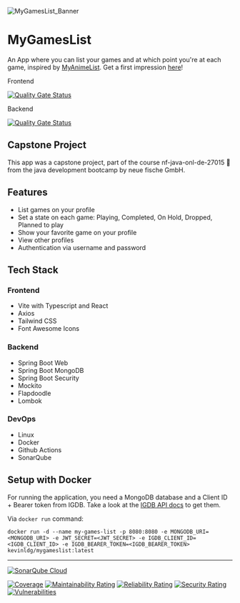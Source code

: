 ![MyGamesList_Banner](https://github.com/user-attachments/assets/5dda1c89-cedd-4008-90e3-158962196a07)

# MyGamesList

An App where you can list your games and at which point you're at each game, inspired by [MyAnimeList](https://myanimelist.net).
Get a first impression [here](https://mygameslist.gunsh0tzz.dev)!

Frontend

[![Quality Gate Status](https://sonarcloud.io/api/project_badges/measure?project=com.github.kevinldg.mygameslist%3Afrontend&metric=alert_status)](https://sonarcloud.io/summary/new_code?id=com.github.kevinldg.mygameslist%3Afrontend)

Backend

[![Quality Gate Status](https://sonarcloud.io/api/project_badges/measure?project=com.github.kevinldg.mygameslist%3Abackend&metric=alert_status)](https://sonarcloud.io/summary/new_code?id=com.github.kevinldg.mygameslist%3Abackend)

## Capstone Project

This app was a capstone project, part of the course nf-java-onl-de-27015 🦀 from the java development bootcamp by neue fische GmbH.

## Features

- List games on your profile
- Set a state on each game: Playing, Completed, On Hold, Dropped, Planned to play
- Show your favorite game on your profile
- View other profiles
- Authentication via username and password

## Tech Stack

### Frontend
- Vite with Typescript and React
- Axios
- Tailwind CSS
- Font Awesome Icons

### Backend
- Spring Boot Web
- Spring Boot MongoDB
- Spring Boot Security
- Mockito
- Flapdoodle
- Lombok

### DevOps
- Linux
- Docker
- Github Actions
- SonarQube

## Setup with Docker

For running the application, you need a MongoDB database and a Client ID + Bearer token from IGDB. Take a look at the [IGDB API docs](https://api-docs.igdb.com/#account-creation) to get them.

Via `docker run` command:

`docker run -d --name my-games-list -p 8080:8080 -e MONGODB_URI=<MONGODB_URI> -e JWT_SECRET=<JWT_SECRET> -e IGDB_CLIENT_ID=<IGDB_CLIENT_ID> -e IGDB_BEARER_TOKEN=<IGDB_BEARER_TOKEN> kevinldg/mygameslist:latest`

---

[![SonarQube Cloud](https://sonarcloud.io/images/project_badges/sonarcloud-light.svg)](https://sonarcloud.io/summary/new_code?id=com.github.kevinldg.mygameslist%3Abackend)

[![Coverage](https://sonarcloud.io/api/project_badges/measure?project=com.github.kevinldg.mygameslist%3Abackend&metric=coverage)](https://sonarcloud.io/summary/new_code?id=com.github.kevinldg.mygameslist%3Abackend)
[![Maintainability Rating](https://sonarcloud.io/api/project_badges/measure?project=com.github.kevinldg.mygameslist%3Abackend&metric=sqale_rating)](https://sonarcloud.io/summary/new_code?id=com.github.kevinldg.mygameslist%3Abackend)
[![Reliability Rating](https://sonarcloud.io/api/project_badges/measure?project=com.github.kevinldg.mygameslist%3Abackend&metric=reliability_rating)](https://sonarcloud.io/summary/new_code?id=com.github.kevinldg.mygameslist%3Abackend)
[![Security Rating](https://sonarcloud.io/api/project_badges/measure?project=com.github.kevinldg.mygameslist%3Abackend&metric=security_rating)](https://sonarcloud.io/summary/new_code?id=com.github.kevinldg.mygameslist%3Abackend)
[![Vulnerabilities](https://sonarcloud.io/api/project_badges/measure?project=com.github.kevinldg.mygameslist%3Abackend&metric=vulnerabilities)](https://sonarcloud.io/summary/new_code?id=com.github.kevinldg.mygameslist%3Abackend)